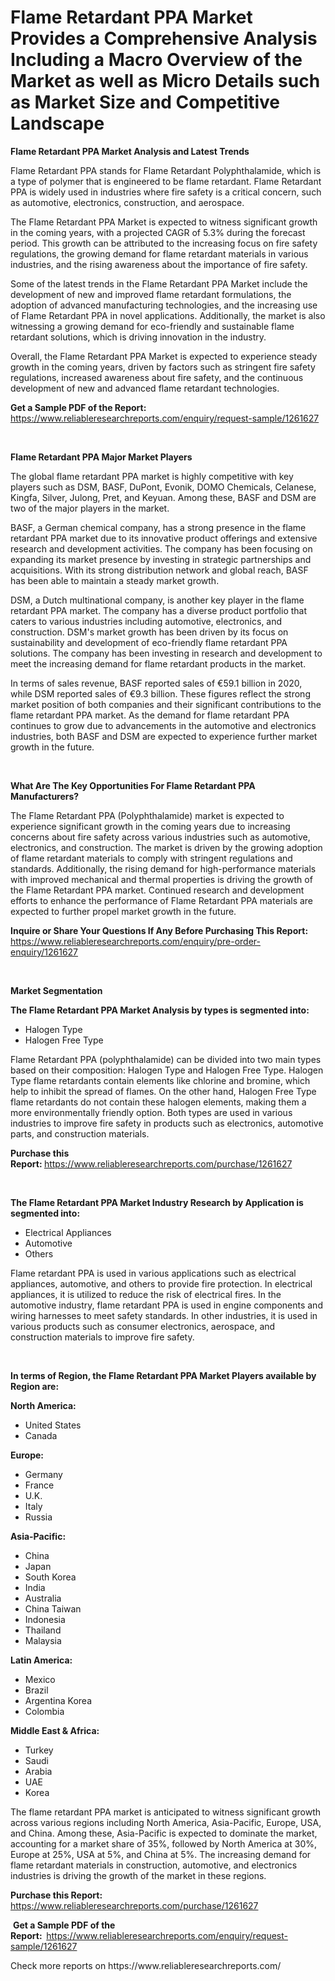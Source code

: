 <p><h1>Flame Retardant PPA Market Provides a Comprehensive Analysis Including a Macro Overview of the Market as well as Micro Details such as Market Size and Competitive Landscape</h1></p><p><strong>Flame Retardant PPA Market Analysis and Latest Trends</strong></p>
<p><p>Flame Retardant PPA stands for Flame Retardant Polyphthalamide, which is a type of polymer that is engineered to be flame retardant. Flame Retardant PPA is widely used in industries where fire safety is a critical concern, such as automotive, electronics, construction, and aerospace.</p><p>The Flame Retardant PPA Market is expected to witness significant growth in the coming years, with a projected CAGR of 5.3% during the forecast period. This growth can be attributed to the increasing focus on fire safety regulations, the growing demand for flame retardant materials in various industries, and the rising awareness about the importance of fire safety.</p><p>Some of the latest trends in the Flame Retardant PPA Market include the development of new and improved flame retardant formulations, the adoption of advanced manufacturing technologies, and the increasing use of Flame Retardant PPA in novel applications. Additionally, the market is also witnessing a growing demand for eco-friendly and sustainable flame retardant solutions, which is driving innovation in the industry.</p><p>Overall, the Flame Retardant PPA Market is expected to experience steady growth in the coming years, driven by factors such as stringent fire safety regulations, increased awareness about fire safety, and the continuous development of new and advanced flame retardant technologies.</p></p>
<p><strong>Get a Sample PDF of the Report:&nbsp;</strong> <a href="https://www.reliableresearchreports.com/enquiry/request-sample/1261627">https://www.reliableresearchreports.com/enquiry/request-sample/1261627</a></p>
<p>&nbsp;</p>
<p><strong>Flame Retardant PPA Major Market Players</strong></p>
<p><p>The global flame retardant PPA market is highly competitive with key players such as DSM, BASF, DuPont, Evonik, DOMO Chemicals, Celanese, Kingfa, Silver, Julong, Pret, and Keyuan. Among these, BASF and DSM are two of the major players in the market.</p><p>BASF, a German chemical company, has a strong presence in the flame retardant PPA market due to its innovative product offerings and extensive research and development activities. The company has been focusing on expanding its market presence by investing in strategic partnerships and acquisitions. With its strong distribution network and global reach, BASF has been able to maintain a steady market growth.</p><p>DSM, a Dutch multinational company, is another key player in the flame retardant PPA market. The company has a diverse product portfolio that caters to various industries including automotive, electronics, and construction. DSM's market growth has been driven by its focus on sustainability and development of eco-friendly flame retardant PPA solutions. The company has been investing in research and development to meet the increasing demand for flame retardant products in the market.</p><p>In terms of sales revenue, BASF reported sales of €59.1 billion in 2020, while DSM reported sales of €9.3 billion. These figures reflect the strong market position of both companies and their significant contributions to the flame retardant PPA market. As the demand for flame retardant PPA continues to grow due to advancements in the automotive and electronics industries, both BASF and DSM are expected to experience further market growth in the future.</p></p>
<p>&nbsp;</p>
<p><strong>What Are The Key Opportunities For Flame Retardant PPA Manufacturers?</strong></p>
<p><p>The Flame Retardant PPA (Polyphthalamide) market is expected to experience significant growth in the coming years due to increasing concerns about fire safety across various industries such as automotive, electronics, and construction. The market is driven by the growing adoption of flame retardant materials to comply with stringent regulations and standards. Additionally, the rising demand for high-performance materials with improved mechanical and thermal properties is driving the growth of the Flame Retardant PPA market. Continued research and development efforts to enhance the performance of Flame Retardant PPA materials are expected to further propel market growth in the future.</p></p>
<p><strong>Inquire or Share Your Questions If Any Before Purchasing This Report:</strong> <a href="https://www.reliableresearchreports.com/enquiry/pre-order-enquiry/1261627">https://www.reliableresearchreports.com/enquiry/pre-order-enquiry/1261627</a></p>
<p>&nbsp;</p>
<p><strong>Market Segmentation</strong></p>
<p><strong>The Flame Retardant PPA Market Analysis by types is segmented into:</strong></p>
<p><ul><li>Halogen Type</li><li>Halogen Free Type</li></ul></p>
<p><p>Flame Retardant PPA (polyphthalamide) can be divided into two main types based on their composition: Halogen Type and Halogen Free Type. Halogen Type flame retardants contain elements like chlorine and bromine, which help to inhibit the spread of flames. On the other hand, Halogen Free Type flame retardants do not contain these halogen elements, making them a more environmentally friendly option. Both types are used in various industries to improve fire safety in products such as electronics, automotive parts, and construction materials.</p></p>
<p><strong>Purchase this Report:&nbsp;</strong><a href="https://www.reliableresearchreports.com/purchase/1261627">https://www.reliableresearchreports.com/purchase/1261627</a></p>
<p>&nbsp;</p>
<p><strong>The Flame Retardant PPA Market Industry Research by Application is segmented into:</strong></p>
<p><ul><li>Electrical Appliances</li><li>Automotive</li><li>Others</li></ul></p>
<p><p>Flame retardant PPA is used in various applications such as electrical appliances, automotive, and others to provide fire protection. In electrical appliances, it is utilized to reduce the risk of electrical fires. In the automotive industry, flame retardant PPA is used in engine components and wiring harnesses to meet safety standards. In other industries, it is used in various products such as consumer electronics, aerospace, and construction materials to improve fire safety.</p></p>
<p>&nbsp;</p>
<p><strong>In terms of Region, the Flame Retardant PPA Market Players available by Region are:</strong></p>
<p>
    <p> <strong> North America: </strong>
        <ul>
            <li>United States</li>
            <li>Canada</li>
        </ul>
        </p> 
    <p> <strong> Europe: </strong>
        <ul>
            <li>Germany</li>
            <li>France</li>
            <li>U.K.</li>
            <li>Italy</li>
            <li>Russia</li>
        </ul>
        </p> 
    <p> <strong> Asia-Pacific: </strong>
        <ul>
            <li>China</li>
            <li>Japan</li>
            <li>South Korea</li>
            <li>India</li>
            <li>Australia</li>
            <li>China Taiwan</li>
            <li>Indonesia</li>
            <li>Thailand</li>
            <li>Malaysia</li>
        </ul>
        </p> 
    <p> <strong> Latin America: </strong>
        <ul>
            <li>Mexico</li>
            <li>Brazil</li>
            <li>Argentina Korea</li>
            <li>Colombia</li>
        </ul>
        </p> 
    <p> <strong> Middle East & Africa: </strong>
        <ul>
            <li>Turkey</li>
            <li>Saudi</li>
            <li>Arabia</li>
            <li>UAE</li>
            <li>Korea</li>
        </ul>
    </p>
    </p>
<p><p>The flame retardant PPA market is anticipated to witness significant growth across various regions including North America, Asia-Pacific, Europe, USA, and China. Among these, Asia-Pacific is expected to dominate the market, accounting for a market share of 35%, followed by North America at 30%, Europe at 25%, USA at 5%, and China at 5%. The increasing demand for flame retardant materials in construction, automotive, and electronics industries is driving the growth of the market in these regions.</p></p>
<p><strong>Purchase this Report: </strong><a href="https://www.reliableresearchreports.com/purchase/1261627">https://www.reliableresearchreports.com/purchase/1261627</a></p>
<p>&nbsp;<strong>Get a Sample PDF of the Report:&nbsp;&nbsp;</strong><a href="https://www.reliableresearchreports.com/enquiry/request-sample/1261627">https://www.reliableresearchreports.com/enquiry/request-sample/1261627</a></p>
<p><strong></strong></p>
<p>Check more reports on https://www.reliableresearchreports.com/</p>